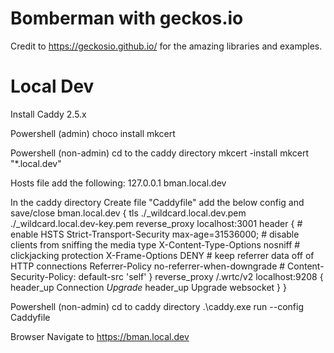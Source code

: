 # Bomberman with geckos.io
Credit to https://geckosio.github.io/ for the amazing libraries and examples.

# Local Dev
Install Caddy 2.5.x

Powershell (admin)
choco install mkcert

Powershell (non-admin)
cd to the caddy directory
mkcert -install
mkcert "*.local.dev"

Hosts file
add the following:
127.0.0.1 bman.local.dev

In the caddy directory
Create file "Caddyfile"
add the below config and save/close
bman.local.dev {
    tls ./_wildcard.local.dev.pem ./_wildcard.local.dev-key.pem
    reverse_proxy localhost:3001
    header {
        # enable HSTS
        Strict-Transport-Security max-age=31536000;
        # disable clients from sniffing the media type
        X-Content-Type-Options nosniff
        # clickjacking protection
        X-Frame-Options DENY
        # keep referrer data off of HTTP connections
        Referrer-Policy no-referrer-when-downgrade
        # Content-Security-Policy: default-src 'self'
    }
    reverse_proxy /.wrtc/v2 localhost:9208 {
        header_up Connection *Upgrade*
        header_up Upgrade websocket
    }
}

Powershell (non-admin)
cd to caddy directory
.\caddy.exe run --config Caddyfile

Browser
Navigate to https://bman.local.dev